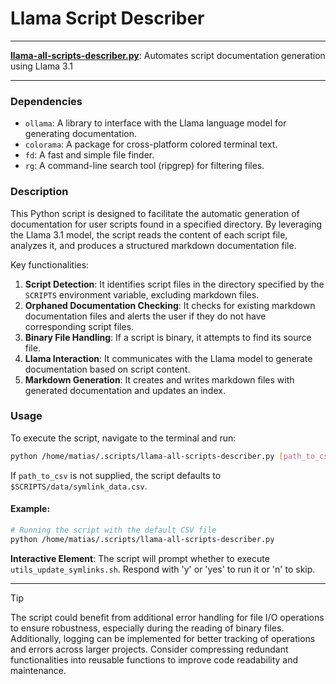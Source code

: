 # Llama Script Describer

---

**[llama-all-scripts-describer.py](llama-all-scripts-describer.py)**: Automates script documentation generation using Llama 3.1

---

### Dependencies

- `ollama`: A library to interface with the Llama language model for generating documentation.
- `colorama`: A package for cross-platform colored terminal text.
- `fd`: A fast and simple file finder.
- `rg`: A command-line search tool (ripgrep) for filtering files.

### Description

This Python script is designed to facilitate the automatic generation of documentation for user scripts found in a specified directory. By leveraging the Llama 3.1 model, the script reads the content of each script file, analyzes it, and produces a structured markdown documentation file.

Key functionalities:

1. **Script Detection**: It identifies script files in the directory specified by the `SCRIPTS` environment variable, excluding markdown files.
2. **Orphaned Documentation Checking**: It checks for existing markdown documentation files and alerts the user if they do not have corresponding script files.
3. **Binary File Handling**: If a script is binary, it attempts to find its source file.
4. **Llama Interaction**: It communicates with the Llama model to generate documentation based on script content.
5. **Markdown Generation**: It creates and writes markdown files with generated documentation and updates an index.

### Usage

To execute the script, navigate to the terminal and run:

```bash
python /home/matias/.scripts/llama-all-scripts-describer.py [path_to_csv]
```

If `path_to_csv` is not supplied, the script defaults to `$SCRIPTS/data/symlink_data.csv`.

#### Example:

```bash
# Running the script with the default CSV file
python /home/matias/.scripts/llama-all-scripts-describer.py
```

**Interactive Element**: The script will prompt whether to execute `utils_update_symlinks.sh`. Respond with 'y' or 'yes' to run it or 'n' to skip.

---

> [!TIP]  
> The script could benefit from additional error handling for file I/O operations to ensure robustness, especially during the reading of binary files. Additionally, logging can be implemented for better tracking of operations and errors across larger projects. Consider compressing redundant functionalities into reusable functions to improve code readability and maintenance.
